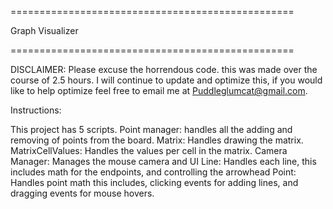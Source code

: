 

=================================================

Graph Visualizer

=================================================

DISCLAIMER: Please excuse the horrendous code. this was made over the course of 2.5 hours. I will continue to update and optimize this, if you would like to help optimize feel free to email me at Puddleglumcat@gmail.com.

Instructions:

This project has 5 scripts.
Point manager: handles all the adding and removing of points from the board.
Matrix: Handles drawing the matrix.
MatrixCellValues: Handles the values per cell in the matrix.
Camera Manager: Manages the mouse camera and UI
Line: Handles each line, this includes math for the endpoints, and controlling the arrowhead
Point: Handles point math this includes, clicking events for adding lines, and dragging events for mouse hovers.

